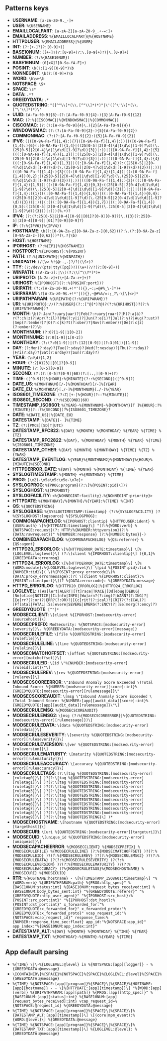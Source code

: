 ## Patterns keys

- **USERNAME**: `[a-zA-Z0-9._-]+`
- **USER**: `%{USERNAME}`
- **EMAILLOCALPART**: `[a-zA-Z][a-zA-Z0-9_.+-=:]+`
- **EMAILADDRESS**: `%{EMAILLOCALPART}@%{HOSTNAME}`
- **HTTPDUSER**: `%{EMAILADDRESS}|%{USER}`
- **INT**: `(?:[+-]?(?:[0-9]+))`
- **BASE10NUM**: `([+-]?(?:[0-9]+(?:\.[0-9]+)?)|\.[0-9]+)`
- **NUMBER**: `(?:%{BASE10NUM})`
- **BASE16NUM**: `(0[xX]?[0-9a-fA-F]+)`
- **POSINT**: `\b(?:[1-9][0-9]*)\b`
- **NONNEGINT**: `\b(?:[0-9]+)\b`
- **WORD**: `\b\w+\b`
- **NOTSPACE**: `\S+`
- **SPACE**: `\s*`
- **DATA**: `.*?`
- **GREEDYDATA**: `.*`
- **QUOTEDSTRING**: `"([^"\\]*(\\.[^"\\]*)*)"|\'([^\'\\]*(\\.[^\'\\]*)*)\'`
- **UUID**: `[A-Fa-f0-9]{8}-(?:[A-Fa-f0-9]{4}-){3}[A-Fa-f0-9]{12}`
- **MAC**: `(?:%{CISCOMAC}|%{WINDOWSMAC}|%{COMMONMAC})`
- **CISCOMAC**: `(?:(?:[A-Fa-f0-9]{4}\.){2}[A-Fa-f0-9]{4})`
- **WINDOWSMAC**: `(?:(?:[A-Fa-f0-9]{2}-){5}[A-Fa-f0-9]{2})`
- **COMMONMAC**: `(?:(?:[A-Fa-f0-9]{2}:){5}[A-Fa-f0-9]{2})`
- **IPV6**: `((([0-9A-Fa-f]{1,4}:){7}([0-9A-Fa-f]{1,4}|:))|(([0-9A-Fa-f]{1,4}:){6}(:[0-9A-Fa-f]{1,4}|((25[0-5]|2[0-4]\d|1\d\d|[1-9]?\d)(\.(25[0-5]|2[0-4]\d|1\d\d|[1-9]?\d)){3})|:))|(([0-9A-Fa-f]{1,4}:){5}(((:[0-9A-Fa-f]{1,4}){1,2})|:((25[0-5]|2[0-4]\d|1\d\d|[1-9]?\d)(\.(25[0-5]|2[0-4]\d|1\d\d|[1-9]?\d)){3})|:))|(([0-9A-Fa-f]{1,4}:){4}(((:[0-9A-Fa-f]{1,4}){1,3})|((:[0-9A-Fa-f]{1,4})?:((25[0-5]|2[0-4]\d|1\d\d|[1-9]?\d)(\.(25[0-5]|2[0-4]\d|1\d\d|[1-9]?\d)){3}))|:))|(([0-9A-Fa-f]{1,4}:){3}(((:[0-9A-Fa-f]{1,4}){1,4})|((:[0-9A-Fa-f]{1,4}){0,2}:((25[0-5]|2[0-4]\d|1\d\d|[1-9]?\d)(\.(25[0-5]|2[0-4]\d|1\d\d|[1-9]?\d)){3}))|:))|(([0-9A-Fa-f]{1,4}:){2}(((:[0-9A-Fa-f]{1,4}){1,5})|((:[0-9A-Fa-f]{1,4}){0,3}:((25[0-5]|2[0-4]\d|1\d\d|[1-9]?\d)(\.(25[0-5]|2[0-4]\d|1\d\d|[1-9]?\d)){3}))|:))|(([0-9A-Fa-f]{1,4}:){1}(((:[0-9A-Fa-f]{1,4}){1,6})|((:[0-9A-Fa-f]{1,4}){0,4}:((25[0-5]|2[0-4]\d|1\d\d|[1-9]?\d)(\.(25[0-5]|2[0-4]\d|1\d\d|[1-9]?\d)){3}))|:))|(:(((:[0-9A-Fa-f]{1,4}){1,7})|((:[0-9A-Fa-f]{1,4}){0,5}:((25[0-5]|2[0-4]\d|1\d\d|[1-9]?\d)(\.(25[0-5]|2[0-4]\d|1\d\d|[1-9]?\d)){3}))|:)))(%.+)?`
- **IPV4**: `(?:(?:25[0-5]|2[0-4][0-9]|[01]?[0-9][0-9]?)\.){3}(?:25[0-5]|2[0-4][0-9]|[01]?[0-9][0-9]?)`
- **IP**: `(?:%{IPV6}|%{IPV4})`
- **HOSTNAME**: `\b(?:[0-9A-Za-z][0-9A-Za-z-]{0,62})(?:\.(?:[0-9A-Za-z][0-9A-Za-z-]{0,62}))*(\.?|\b)`
- **HOST**: `%{HOSTNAME}`
- **IPORHOST**: `(?:%{IP}|%{HOSTNAME})`
- **HOSTPORT**: `%{IPORHOST}:%{POSINT}`
- **PATH**: `(?:%{UNIXPATH}|%{WINPATH})`
- **UNIXPATH**: `(/[\w_%!$@:.,-]?/?)(\S+)?`
- **TTY**: `(?:/dev/(pts|tty([pq])?)(\w+)?/?(?:[0-9]+))`
- **WINPATH**: `([A-Za-z]:|\\)(?:\\[^\\?*]*)+`
- **URIPROTO**: `[A-Za-z]+(\+[A-Za-z+]+)?`
- **URIHOST**: `%{IPORHOST}(?::%{POSINT:port})?`
- **URIPATH**: `(?:/[A-Za-z0-9$.+!*'(){},~:;=@#%_\-]*)+`
- **URIPARAM**: `\?[A-Za-z0-9$.+!*'|(){},~@#%&/=:;_?\-\[\]<>]*`
- **URIPATHPARAM**: `%{URIPATH}(?:%{URIPARAM})?`
- **URI**: `%{URIPROTO}://(?:%{USER}(?::[^@]*)?@)?(?:%{URIHOST})?(?:%{URIPATHPARAM})?`
- **MONTH**: `\b(?:Jan(?:uary|uar)?|Feb(?:ruary|ruar)?|M(?:a|ä)?r(?:ch|z)?|Apr(?:il)?|Ma(?:y|i)?|Jun(?:e|i)?|Jul(?:y)?|Aug(?:ust)?|Sep(?:tember)?|O(?:c|k)?t(?:ober)?|Nov(?:ember)?|De(?:c|z)(?:ember)?)\b`
- **MONTHNUM**: `(?:0?[1-9]|1[0-2])`
- **MONTHNUM2**: `(?:0[1-9]|1[0-2])`
- **MONTHDAY**: `(?:(?:0[1-9])|(?:[12][0-9])|(?:3[01])|[1-9])`
- **DAY**: `(?:Mon(?:day)?|Tue(?:sday)?|Wed(?:nesday)?|Thu(?:rsday)?|Fri(?:day)?|Sat(?:urday)?|Sun(?:day)?)`
- **YEAR**: `(\d\d){1,2}`
- **HOUR**: `(?:2[0123]|[01]?[0-9])`
- **MINUTE**: `(?:[0-5][0-9])`
- **SECOND**: `(?:(?:[0-5]?[0-9]|60)(?:[:.,][0-9]+)?)`
- **TIME**: `([^0-9]?)%{HOUR}:%{MINUTE}(?::%{SECOND})([^0-9]?)`
- **DATE_US**: `%{MONTHNUM}[/-]%{MONTHDAY}[/-]%{YEAR}`
- **DATE_EU**: `%{MONTHDAY}[./-]%{MONTHNUM}[./-]%{YEAR}`
- **ISO8601_TIMEZONE**: `(?:Z|[+-]%{HOUR}(?::?%{MINUTE}))`
- **ISO8601_SECOND**: `(?:%{SECOND}|60)`
- **TIMESTAMP_ISO8601**: `%{YEAR}-%{MONTHNUM}-%{MONTHDAY}[T ]%{HOUR}:?%{MINUTE}(?::?%{SECOND})?%{ISO8601_TIMEZONE}?`
- **DATE**: `%{DATE_US}|%{DATE_EU}`
- **DATESTAMP**: `%{DATE}[- ]%{TIME}`
- **TZ**: `(?:[PMCE][SD]T|UTC)`
- **DATESTAMP_RFC822**: `%{DAY} %{MONTH} %{MONTHDAY} %{YEAR} %{TIME} %{TZ}`
- **DATESTAMP_RFC2822**: `%{DAY}, %{MONTHDAY} %{MONTH} %{YEAR} %{TIME} %{ISO8601_TIMEZONE}`
- **DATESTAMP_OTHER**: `%{DAY} %{MONTH} %{MONTHDAY} %{TIME} %{TZ} %{YEAR}`
- **DATESTAMP_EVENTLOG**: `%{YEAR}%{MONTHNUM2}%{MONTHDAY}%{HOUR}%{MINUTE}%{SECOND}`
- **HTTPDERROR_DATE**: `%{DAY} %{MONTH} %{MONTHDAY} %{TIME} %{YEAR}`
- **SYSLOGTIMESTAMP**: `%{MONTH} +%{MONTHDAY} %{TIME}`
- **PROG**: `[\x21-\x5a\x5c\x5e-\x7e]+`
- **SYSLOGPROG**: `%{PROG:program}(?:\[%{POSINT:pid}\])?`
- **SYSLOGHOST**: `%{IPORHOST}`
- **SYSLOGFACILITY**: `<%{NONNEGINT:facility}.%{NONNEGINT:priority}>`
- **HTTPDATE**: `%{MONTHDAY}/%{MONTH}/%{YEAR}:%{TIME} %{INT}`
- **QS**: `%{QUOTEDSTRING}`
- **SYSLOGBASE**: `%{SYSLOGTIMESTAMP:timestamp} (?:%{SYSLOGFACILITY} )?%{SYSLOGHOST:logsource} %{SYSLOGPROG}:`
- **COMMONAPACHELOG**: `%{IPORHOST:clientip} %{HTTPDUSER:ident} %{USER:auth} \[%{HTTPDATE:timestamp}\] "(?:%{WORD:verb} %{NOTSPACE:request}(?: HTTP/%{NUMBER:httpversion})?|%{DATA:rawrequest})" %{NUMBER:response} (?:%{NUMBER:bytes}|-)`
- **COMBINEDAPACHELOG**: `%{COMMONAPACHELOG} %{QS:referrer} %{QS:agent}`
- **HTTPD20_ERRORLOG**: `\[%{HTTPDERROR_DATE:timestamp}\] \[%{LOGLEVEL:loglevel}\] (?:\[client %{IPORHOST:clientip}\] ){0,1}%{GREEDYDATA:errormsg}`
- **HTTPD24_ERRORLOG**: `\[%{HTTPDERROR_DATE:timestamp}\] \[%{WORD:module}:%{LOGLEVEL:loglevel}\] \[pid %{POSINT:pid}:tid %{NUMBER:tid}\]( \(%{POSINT:proxy_errorcode}\)%{DATA:proxy_errormessage}:)?( \[client %{IPORHOST:client}:%{POSINT:clientport}\])? %{DATA:errorcode}: %{GREEDYDATA:message}`
- **HTTPD_ERRORLOG**: `%{HTTPD20_ERRORLOG}|%{HTTPD24_ERRORLOG}`
- **LOGLEVEL**: `([Aa]lert|ALERT|[Tt]race|TRACE|[Dd]ebug|DEBUG|[Nn]otice|NOTICE|[Ii]nfo|INFO|[Ww]arn?(?:ing)?|WARN?(?:ING)?|[Ee]rr?(?:or)?|ERR?(?:OR)?|[Cc]rit?(?:ical)?|CRIT?(?:ICAL)?|[Ff]atal|FATAL|[Ss]evere|SEVERE|EMERG(?:ENCY)?|[Ee]merg(?:ency)?)`
- **GREEDYQUOTE**: `[^"]*`
- **MODSECCLIENT**: `\[client %{IPORHOST:[modsecurity-error][sourcehost]}\]`
- **MODSECPREFIX**: `ModSecurity: %{NOTSPACE:[modsecurity-error][severity]}\. %{GREEDYDATA:[modsecurity-error][message]}`
- **MODSECRULEFILE**: `\[file %{QUOTEDSTRING:[modsecurity-error][rulefile]}\]`
- **MODSECRULELINE**: `\[line %{QUOTEDSTRING:[modsecurity-error][ruleline]}\]`
- **MODSECMATCHOFFSET**: `\[offset %{QUOTEDSTRING:[modsecurity-error][matchoffset]}\]`
- **MODSECRULEID**: `\[id \"%{NUMBER:[modsecurity-error][ruleid]:int}\"\]`
- **MODSECRULEREV**: `\[rev %{QUOTEDSTRING:[modsecurity-error][rulerev]}\]`
- **MODSECSCOREERROR**: `\"Inbound Anomaly Score Exceeded \(Total Inbound Score: %{NUMBER:[modsecurity-error][score]:int}%{GREEDYQUOTE:[modsecurity-error][rulemessage]}\"`
- **MODSECSCOREAUDIT**: `\[msg \"Inbound Anomaly Score Exceeded \(Total Inbound Score: %{NUMBER:[app][audit_data][score]:int}%{GREEDYQUOTE:[app][audit_data][rulemessage]}\"\]`
- **MODSECRULEMSG**: `%{MODSECSCOREAUDIT}`
- **MODSECRULEMSG2**: `\[msg (?:%{MODSECSCOREERROR}|%{QUOTEDSTRING:[modsecurity-error][rulemessage]})\]`
- **MODSECRULEDATA**: `\[data %{QUOTEDSTRING:[modsecurity-error][ruledata]}\]`
- **MODSECRULESEVERITY**: `\[severity %{QUOTEDSTRING:[modsecurity-error][ruleseverity]}\]`
- **MODSECRULEVERSION**: `\[ver %{QUOTEDSTRING:[modsecurity-error][ruleversion]}\]`
- **MODSECRULEMATURITY**: `\[maturity %{QUOTEDSTRING:[modsecurity-error][rulematurity]}\]`
- **MODSECRULEACCURACY**: `\[accuracy %{QUOTEDSTRING:[modsecurity-error][ruleaccuracy]}\]`
- **MODSECRULETAGS**: `(?:\[tag %{QUOTEDSTRING:[modsecurity-error][ruletag0]}\] )?(?:\[tag %{QUOTEDSTRING:[modsecurity-error][ruletag1]}\] )?(?:\[tag %{QUOTEDSTRING:[modsecurity-error][ruletag2]}\] )?(?:\[tag %{QUOTEDSTRING:[modsecurity-error][ruletag3]}\] )?(?:\[tag %{QUOTEDSTRING:[modsecurity-error][ruletag4]}\] )?(?:\[tag %{QUOTEDSTRING:[modsecurity-error][ruletag5]}\] )?(?:\[tag %{QUOTEDSTRING:[modsecurity-error][ruletag6]}\] )?(?:\[tag %{QUOTEDSTRING:[modsecurity-error][ruletag7]}\] )?(?:\[tag %{QUOTEDSTRING:[modsecurity-error][ruletag8]}\] )?(?:\[tag %{QUOTEDSTRING:[modsecurity-error][ruletag9]}\] )?(?:\[tag %{QUOTEDSTRING}\] )*`
- **MODSECHOSTNAME**: `\[hostname %{QUOTEDSTRING:[modsecurity-error][targethost]}\]`
- **MODSECURI**: `\[uri %{QUOTEDSTRING:[modsecurity-error][targeturi]}\]`
- **MODSECUID**: `\[unique_id %{QUOTEDSTRING:[modsecurity-error][uniqueid]}\]`
- **MODSECAPACHEERROR**: `%{MODSECCLIENT} %{MODSECPREFIX} %{MODSECRULEFILE} %{MODSECRULELINE} (?:%{MODSECMATCHOFFSET} )?(?:%{MODSECRULEID} )?(?:%{MODSECRULEREV} )?(?:%{MODSECRULEMSG2} )?(?:%{MODSECRULEDATA} )?(?:%{MODSECRULESEVERITY} )?(?:%{MODSECRULEVERSION} )?(?:%{MODSECRULEMATURITY} )?(?:%{MODSECRULEACCURACY} )?%{MODSECRULETAGS}%{MODSECHOSTNAME} %{MODSECURI} %{MODSECUID}`
- **RTR**: `%{HOSTNAME:hostname} - \[%{TIMESTAMP_ISO8601:timestamp}\] "%{WORD:verb} %{URIPATHPARAM:path} %{PROG:http_spec}" %{BASE10NUM:status:int} %{BASE10NUM:request_bytes_received:int} %{BASE10NUM:body_bytes_sent:int} "%{GREEDYQUOTE:referer}" "%{GREEDYQUOTE:http_user_agent}" "%{IPORHOST:src_host}:%{POSINT:src_port:int}" "%{IPORHOST:dst_host}:%{POSINT:dst_port:int}" x_forwarded_for:"%{GREEDYQUOTE:x_forwarded_for}" x_forwarded_proto:"%{GREEDYQUOTE:x_forwarded_proto}" vcap_request_id:"%{NOTSPACE:vcap_request_id}" response_time:%{NUMBER:response_time_sec:float} app_id:"%{NOTSPACE:app_id}" app_index:"%{BASE10NUM:app_index:int}"`
- **DATESTAMP_ALT**: `%{DAY} %{MONTH} %{MONTHDAY} %{TIME} %{YEAR}`
- **DATESTAMP_TXT**: `%{MONTHDAY}-%{MONTH}-%{YEAR} %{TIME}`

## App default parsing

- `%{TIME} \|\-%{LOGLEVEL:@level} in %{NOTSPACE:[app][logger]} - %{GREEDYDATA:@message}`
- `\[CONTAINER\]%{SPACE}%{NOTSPACE}%{SPACE}%{LOGLEVEL:@level}%{SPACE}%{GREEDYDATA:@message}`
- `%{TIME} %{NOTSPACE:[app][program]}%{SPACE}\|%{SPACE}%{HOSTNAME:[app][hostname]} - - \[%{HTTPDATE:[app][timestamp]}\] "%{WORD:[app][verb]} %{URIPATHPARAM:[app][path]} %{PROG:[app][http_spec]}" %{BASE10NUM:[app][status]:int} %{BASE10NUM:[app][request_bytes_received]:int} vcap_request_id=%{NOTSPACE:@request_id} %{GREEDYDATA:@message}`
- `%{TIME} %{NOTSPACE:[app][program]}%{SPACE}\|%{SPACE}\[%{DATESTAMP_ALT:[app][timestamp]}\] \[(core|mpm_event):%{WORD:@level}\] %{GREEDYDATA:@message}`
- `%{TIME} %{NOTSPACE:[app][program]}%{SPACE}\|%{SPACE}\[%{DATESTAMP_TXT:[app][timestamp]}\] %{LOGLEVEL:@level}: %{GREEDYDATA:@message}`